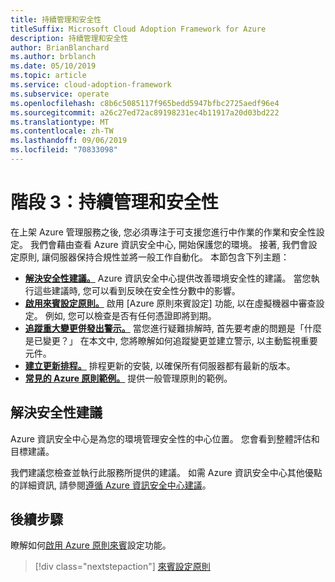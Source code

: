 ```yaml
---
title: 持續管理和安全性
titleSuffix: Microsoft Cloud Adoption Framework for Azure
description: 持續管理和安全性
author: BrianBlanchard
ms.author: brblanch
ms.date: 05/10/2019
ms.topic: article
ms.service: cloud-adoption-framework
ms.subservice: operate
ms.openlocfilehash: c8b6c5085117f965bedd5947bfbc2725aedf96e4
ms.sourcegitcommit: a26c27ed72ac89198231ec4b11917a20d03bd222
ms.translationtype: MT
ms.contentlocale: zh-TW
ms.lasthandoff: 09/06/2019
ms.locfileid: "70833098"
---
```

# <a name="phase-3-ongoing-management-and-security"></a>階段 3：持續管理和安全性

在上架 Azure 管理服務之後, 您必須專注于可支援您進行中作業的作業和安全性設定。 我們會藉由查看 Azure 資訊安全中心, 開始保護您的環境。 接著, 我們會設定原則, 讓伺服器保持合規性並將一般工作自動化。 本節包含下列主題：

- **[解決安全性建議。](#address-security-recommendations)** Azure 資訊安全中心提供改善環境安全性的建議。 當您執行這些建議時, 您可以看到反映在安全性分數中的影響。
- **[啟用來賓設定原則。](./guest-configuration-policy.md)** 啟用 [Azure 原則來賓設定] 功能, 以在虛擬機器中審查設定。 例如, 您可以檢查是否有任何憑證即將到期。
- **[追蹤重大變更併發出警示。](./enable-tracking-alerting.md)** 當您進行疑難排解時, 首先要考慮的問題是「什麼是已變更？」 在本文中, 您將瞭解如何追蹤變更並建立警示, 以主動監視重要元件。
- **[建立更新排程。](./update-schedules.md)** 排程更新的安裝, 以確保所有伺服器都有最新的版本。
- **[常見的 Azure 原則範例。](./common-policies.md)** 提供一般管理原則的範例。

## <a name="address-security-recommendations"></a>解決安全性建議

Azure 資訊安全中心是為您的環境管理安全性的中心位置。 您會看到整體評估和目標建議。

我們建議您檢查並執行此服務所提供的建議。 如需 Azure 資訊安全中心其他優點的詳細資訊, 請參閱[遵循 Azure 資訊安全中心建議](/azure/migrate/migrate-best-practices-security-management#best-practice-follow-azure-security-center-recommendations)。

## <a name="next-steps"></a>後續步驟

瞭解如何[啟用 Azure 原則來賓](./guest-configuration-policy.md)設定功能。

> [!div class="nextstepaction"]
> [來賓設定原則](./guest-configuration-policy.md)
